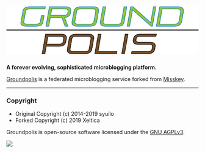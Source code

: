 [![Groundpolis](/assets/title.svg)](https://social.xeltica.work/)
================================================================

<!-- [![CircleCI](https://img.shields.io/circleci/project/github/syuilo/groundpolis.svg?style=for-the-badge&logo=circleci)](https://circleci.com/gh/syuilo/groundpolis)
[![Dependencies](https://img.shields.io/david/syuilo/groundpolis.svg?style=for-the-badge&logo=npm)](https://david-dm.org/syuilo/groundpolis)
[![PRs Welcome](https://img.shields.io/badge/PRs-welcome-brightgreen.svg?style=for-the-badge&logo=github)](http://makeapullrequest.com) -->

**A forever evolving, sophisticated microblogging platform.**

[Groundpolis](https://social.xeltica.work") is a federated microblogging service forked from [Misskey](https://github.com/xeltica/groundpolis).

---

### Copyright
- Original Copyright (c) 2014-2019 syuilo
- Forked Copyright (c) 2019 Xeltica

Groundpolis is open-source software licensed under the [GNU AGPLv3](LICENSE).

[![][agpl-3.0-badge]][AGPL-3.0]

[agpl-3.0]:           https://www.gnu.org/licenses/agpl-3.0.en.html
[agpl-3.0-badge]:     https://img.shields.io/badge/license-AGPL--3.0-444444.svg?style=for-the-badge

[backer-url]: #backers
[backer-badge]: https://opencollective.com/groundpolis/backers/badge.svg
[backers-image]: https://opencollective.com/groundpolis/backers.svg
[sponsor-url]: #sponsors
[sponsor-badge]: https://opencollective.com/groundpolis/sponsors/badge.svg
[sponsors-image]: https://opencollective.com/groundpolis/sponsors.svg
[support-url]: https://opencollective.com/groundpolis#support

[syuilo-link]:      https://syuilo.com
[syuilo-icon]:      https://avatars2.githubusercontent.com/u/4439005?v=3&s=70
